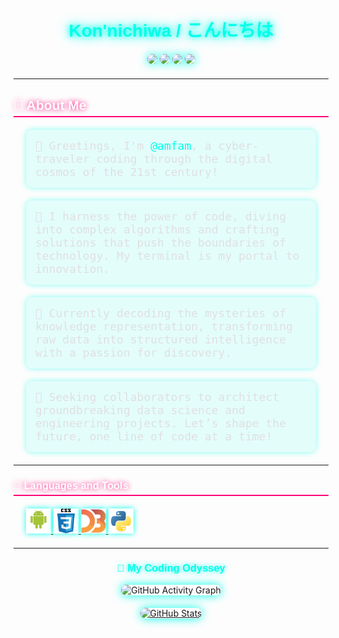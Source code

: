 
<div id="header" align="center">
  <h1 style="font-family: 'Orbitron', sans-serif; color: #00ffea; text-shadow: 0 0 10px #00ffea, 0 0 20px #00ffea; animation: neon-glow 1.5s ease-in-out infinite alternate;">
    Kon'nichiwa / こんにちは
  </h1>
</div>

<div id="header" align="center" style="margin: 20px;">
  <img src="https://media.giphy.com/media/iOkpqb0MRjWqtrOKVU/giphy.gif" width="150" style="border-radius: 10px; box-shadow: 0 0 15px #00ffea;"/>
  <img src="https://media.giphy.com/media/2ZXwdhSx6lWwWkTzE6/giphy.gif" width="150" style="border-radius: 10px; box-shadow: 0 0 15px #00ffea;"/>
  <img src="https://media.giphy.com/media/26uf9smjCawERdCmI/giphy.gif" width="150" style="border-radius: 10px; box-shadow: 0 0 15px #00ffea;"/>
  <img src="https://media.giphy.com/media/xT39DgKMixPKDrwzf2/giphy.gif" width="150" style="border-radius: 10px; box-shadow: 0 0 15px #00ffea;"/>
</div>

---

<h2 align="left" style="font-family: 'Exo 2', sans-serif; color: #ffffff; text-shadow: 0 0 8px #ff007a; border-bottom: 2px solid #ff007a; padding-bottom: 5px;">
  🚀 About Me
</h2>

<p style="font-family: 'Roboto Mono', monospace; font-size: 18px; color: #e0e0e0; margin: 20px; background: rgba(0, 255, 234, 0.1); padding: 15px; border-radius: 10px; box-shadow: 0 0 10px rgba(0, 255, 234, 0.5);">
  👋 Greetings, I'm <a href="https://github.com/amfam" style="color: #00ffea; text-decoration: none;">@amfam</a>, a cyber-traveler coding through the digital cosmos of the 21st century!
</p>

<p style="font-family: 'Roboto Mono', monospace; font-size: 18px; color: #e0e0e0; margin: 20px; background: rgba(0, 255, 234, 0.1); padding: 15px; border-radius: 10px; box-shadow: 0 0 10px rgba(0, 255, 234, 0.5);">
  👀 I harness the power of code, diving into complex algorithms and crafting solutions that push the boundaries of technology. My terminal is my portal to innovation.
</p>

<p style="font-family: 'Roboto Mono', monospace; font-size: 18px; color: #e0e0e0; margin: 20px; background: rgba(0, 255, 234, 0.1); padding: 15px; border-radius: 10px; box-shadow: 0 0 10px rgba(0, 255, 234, 0.5);">
  🌱 Currently decoding the mysteries of knowledge representation, transforming raw data into structured intelligence with a passion for discovery.
</p>

<p style="font-family: 'Roboto Mono', monospace; font-size: 18px; color: #e0e0e0; margin: 20px; background: rgba(0, 255, 234, 0.1); padding: 15px; border-radius: 10px; box-shadow: 0 0 10px rgba(0, 255, 234, 0.5);">
  💞️ Seeking collaborators to architect groundbreaking data science and engineering projects. Let’s shape the future, one line of code at a time!
</p>

---

<h3 align="left" style="font-family: 'Exo 2', sans-serif; color: #ffffff; text-shadow: 0 0 8px #ff007a; border-bottom: 2px solid #ff007a; padding-bottom: 5px;">
  🔧 Languages and Tools
</h3>
<p align="left" style="margin: 20px;">
  <a href="https://developer.android.com" target="_blank" rel="noreferrer">
    <img src="https://raw.githubusercontent.com/devicons/devicon/master/icons/android/android-original-wordmark.svg" alt="android" width="40" height="40" style="transition: transform 0.3s; filter: drop-shadow(0 0 5px #00ffea);" onmouseover="this.style.transform='scale(1.2)'" onmouseout="this.style.transform='scale(1)'"/>
  </a>
  <a href="https://www.w3schools.com/css/" target="_blank" rel="noreferrer">
    <img src="https://raw.githubusercontent.com/devicons/devicon/master/icons/css3/css3-original-wordmark.svg" alt="css3" width="40" height="40" style="transition: transform 0.3s; filter: drop-shadow(0 0 5px #00ffea);" onmouseover="this.style.transform='scale(1.2)'" onmouseout="this.style.transform='scale(1)'"/>
  </a>
  <a href="https://d3js.org/" target="_blank" rel="noreferrer">
    <img src="https://raw.githubusercontent.com/devicons/devicon/master/icons/d3js/d3js-original.svg" alt="d3js" width="40" height="40" style="transition: transform 0.3s; filter: drop-shadow(0 0 5px #00ffea);" onmouseover="this.style.transform='scale(1.2)'" onmouseout="this.style.transform='scale(1)'"/>
  </a>
  <!-- Add similar styling to other tool icons -->
  <a href="https://www.python.org" target="_blank" rel="noreferrer">
    <img src="https://raw.githubusercontent.com/devicons/devicon/master/icons/python/python-original.svg" alt="python" width="40" height="40" style="transition: transform 0.3s; filter: drop-shadow(0 0 5px #00ffea);" onmouseover="this.style.transform='scale(1.2)'" onmouseout="this.style.transform='scale(1)'"/>
  </a>
  <!-- Continue for other tools, applying the same hover effect and glow -->
</p>

---

<div align="center" style="margin: 20px;">
  <h3 style="font-family: 'Orbitron', sans-serif; color: #00ffea; text-shadow: 0 0 8px #00ffea;">
    🌌 My Coding Odyssey
  </h3>
  <img src="https://github-readme-activity-graph.vercel.app/graph?username=amir-raw&theme=react-dark&bg_color=0D1117&color=00ffea&line=ff007a&point=ffffff&hide_border=true" alt="GitHub Activity Graph" style="border-radius: 10px; box-shadow: 0 0 15px #00ffea; max-width: 100%;"/>
</div>

<div align="center" style="margin: 20px;">
  <a href="https://github.com/amfam">
    <img src="https://github-readme-stats.vercel.app/api?username=amfam&show_icons=true&theme=transparent&text_color=00ffea&title_color=ff007a&icon_color=ffffff&hide_border=true" alt="GitHub Stats" style="border-radius: 10px; box-shadow: 0 0 15px #00ffea;"/>
  </a>
</div>

